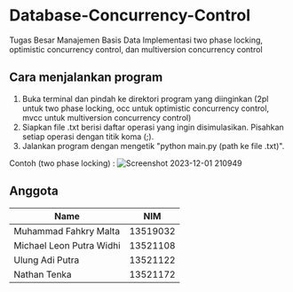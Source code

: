 # Database-Concurrency-Control
Tugas Besar Manajemen Basis Data
Implementasi two phase locking, optimistic concurrency control, dan multiversion concurrency control

## Cara menjalankan program
1. Buka terminal dan pindah ke direktori program yang diinginkan (2pl untuk two phase locking, occ untuk optimistic concurrency control, mvcc untuk multiversion concurrency control)
2. Siapkan file .txt berisi daftar operasi yang ingin disimulasikan. Pisahkan setiap operasi dengan titik koma (;).
3. Jalankan program dengan mengetik "python main.py (path ke file .txt)".

Contoh (two phase locking) :
![Screenshot 2023-12-01 210949](https://github.com/mikeleo03/Database-Concurrency-Control/assets/110515021/ed5a91a6-a63a-4e5e-a8ca-ea7d8a4dc5ce)

## Anggota
| Name                     |   NIM    |
|--------------------------|:--------:|
| Muhammad Fahkry Malta    | 13519032 |
| Michael Leon Putra Widhi | 13521108 |
| Ulung Adi Putra          | 13521122 |
| Nathan Tenka             | 13521172 |
